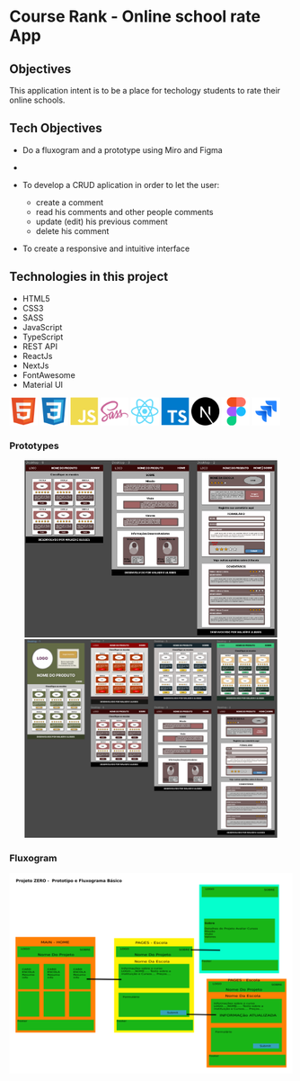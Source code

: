 # Course Rank - Online school rate App

## Objectives
  
This application intent is to be a place for techology students to rate their online schools.
  
## Tech Objectives
- Do a fluxogram and a prototype using Miro and Figma
- 
- To develop a CRUD aplication in order to let the user:
  - create a comment
  - read his comments and other people comments
  - update (edit) his previous comment
  - delete his comment  
  
- To create a responsive and intuitive interface


## Technologies in this project
- HTML5
- CSS3
- SASS
- JavaScript
- TypeScript
- REST API
- ReactJs
- NextJs
- FontAwesome
- Material UI
  
<div align="center" style="display: inline-block;">
<img title="HTML5" width="50" src="https://raw.githubusercontent.com/devicons/devicon/master/icons/html5/html5-original.svg">
<img title="CSS#" width="50" src="https://raw.githubusercontent.com/devicons/devicon/master/icons/css3/css3-original.svg">
<img title="JavaScript" width="50" src="https://raw.githubusercontent.com/devicons/devicon/master/icons/javascript/javascript-plain.svg">
<img title="SASS - SCSS" width="50" src="https://raw.githubusercontent.com/devicons/devicon/master/icons/sass/sass-original.svg">
<img title="React" width="50" src="https://raw.githubusercontent.com/devicons/devicon/master/icons/react/react-original.svg">
<img title="TypeScript" width="50" src="https://raw.githubusercontent.com/devicons/devicon/master/icons/typescript/typescript-plain.svg">
<img title="Next" width="50" src="https://raw.githubusercontent.com/devicons/devicon/master/icons/nextjs/nextjs-original.svg">
<img title="Figma" width="50" src="https://raw.githubusercontent.com/devicons/devicon/master/icons/figma/figma-original.svg">
<img title="Jira" width="50" src="https://raw.githubusercontent.com/devicons/devicon/master/icons/jira/jira-original.svg">
</div>

### Prototypes

<div align="center">
<img width="450px" heigth="350px" src="prototype1.jpeg">
<img heigth="350px" width="450px"  src="prototype2.jpeg">
</div>

### Fluxogram

<div align="center">
<img width="580px" src="fluxogramaZero.png">
</div>

